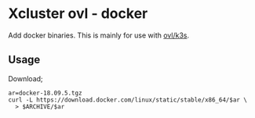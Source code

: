 # Xcluster ovl - docker

Add docker binaries. This is mainly for use with [ovl/k3s](../k3s).

## Usage

Download;
```
ar=docker-18.09.5.tgz
curl -L https://download.docker.com/linux/static/stable/x86_64/$ar \
  > $ARCHIVE/$ar
```


